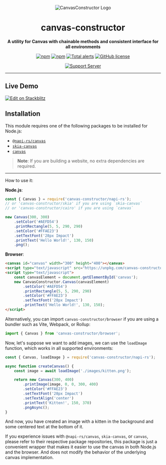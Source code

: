 <div align="center">

![CanvasConstructor Logo](https://cdn.discordapp.com/emojis/451438332375728128.png?v=1)

# canvas-constructor

**A utility for Canvas with chainable methods and consistent interface for all environments**

[![npm](https://img.shields.io/npm/v/canvas-constructor.svg?maxAge=3600)](https://www.npmjs.com/package/canvas-constructor)
[![npm](https://img.shields.io/npm/dt/canvas-constructor.svg?maxAge=3600)](https://www.npmjs.com/package/canvas-constructor)
[![Total alerts](https://img.shields.io/lgtm/alerts/g/kyranet/canvas-constructor.svg?logo=lgtm&logoWidth=18)](https://lgtm.com/projects/g/kyranet/canvas-constructor/alerts/)
[![GitHub license](https://img.shields.io/badge/license-MIT-blue.svg)](https://raw.githubusercontent.com/kyranet/canvas-constructor/master/LICENSE)

[![Support Server](https://discord.com/api/guilds/437335547711848458/embed.png?style=banner2)](https://discord.gg/taNgb9d)

</div>

---

## Live Demo

[![Edit on Stackblitz](https://developer.stackblitz.com/img/open_in_stackblitz.svg)](https://stackblitz.com/edit/canvas-constructor-vite?file=main.js)

## Installation

This module requires one of the following packages to be installed for Node.js:

-   [`@napi-rs/canvas`](https://www.npmjs.com/package/@napi-rs/canvas)
-   [`skia-canvas`](https://www.npmjs.com/package/skia-canvas)
-   [`canvas`](https://www.npmjs.com/package/canvas)

> **Note**: If you are building a website, no extra dependencies are required.

---

How to use it:

**Node.js**:

```js
const { Canvas } = require('canvas-constructor/napi-rs');
// or 'canvas-constructor/skia' if you are using `skia-canvas`
// or 'canvas-constructor/cairo' if you are using `canvas`

new Canvas(300, 300)
	.setColor('#AEFD54')
	.printRectangle(5, 5, 290, 290)
	.setColor('#FFAE23')
	.setTextFont('28px Impact')
	.printText('Hello World!', 130, 150)
	.png();
```

**Browser**:

```html
<canvas id="canvas" width="300" height="400"></canvas>
<script type="text/javascript" src="https://unpkg.com/canvas-constructor"></script>
<script type="text/javascript">
	const canvasElement = document.getElementById('canvas');
	new CanvasConstructor.Canvas(canvasElement)
		.setColor('#AEFD54')
		.printRectangle(5, 5, 290, 290)
		.setColor('#FFAE23')
		.setTextFont('28px Impact')
		.printText('Hello World!', 130, 150);
</script>
```

Alternatively, you can import `canvas-constructor/browser` if you are using a bundler such as Vite, Webpack, or Rollup:

```js
import { Canvas } from 'canvas-constructor/browser';
```

Now, let's suppose we want to add images, we can use the `loadImage` function, which works in all supported environments:

```js
const { Canvas, loadImage } = require('canvas-constructor/napi-rs');

async function createCanvas() {
	const image = await loadImage('./images/kitten.png');

	return new Canvas(300, 400)
		.printImage(image, 0, 0, 300, 400)
		.setColor('#FFAE23')
		.setTextFont('28px Impact')
		.setTextAlign('center')
		.printText('Kitten!', 150, 370)
		.pngAsync();
}
```

And now, you have created an image with a kitten in the background and some centered text at the bottom of it.

If you experience issues with `@napi-rs/canvas`, `skia-canvas`, or `canvas`, please refer to their respective package repositories, this
package is just a convenient wrapper that makes it easier to use the canvas in both Node.js and the browser. And does not modify the
behavior of the underlying canvas implementation.
